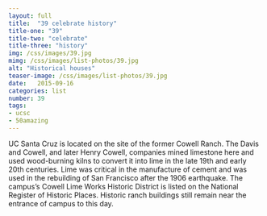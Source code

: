 ```yaml
---
layout: full
title:  "39 celebrate history"
title-one: "39"
title-two: "celebrate"
title-three: "history"
img: /css/images/39.jpg
mimg: /css/images/list-photos/39.jpg
alt: "Historical houses"
teaser-image: /css/images/list-photos/39.jpg
date:   2015-09-16
categories: list
number: 39
tags:
- ucsc
- 50amazing
---
```

UC Santa Cruz is located on the site of the former Cowell Ranch. The Davis and Cowell, and later Henry Cowell, companies mined limestone here and used wood-burning kilns to convert it into lime in the late 19th and early 20th centuries. Lime was critical in the manufacture of cement and was used in the rebuilding of San Francisco after the 1906 earthquake. The campus’s Cowell Lime Works Historic District is listed on the National Register of Historic Places. Historic ranch buildings still remain near the entrance of campus to this day. 
